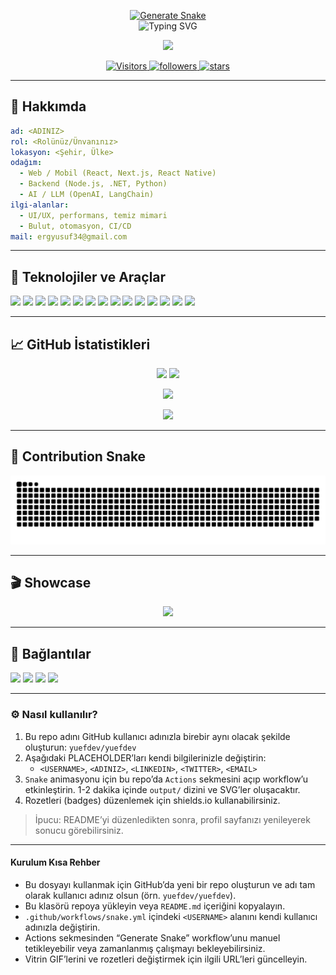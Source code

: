 <!--
Bu, GitHub profiliniz için modern ve göz alıcı bir README şablonudur.
Kullanım: Bu repo adını GitHub kullanıcı adınızla birebir aynı olacak şekilde oluşturun (örn. github.com/<kullanici-adi>/<kullanici-adi>). Aşağıdaki PLACEHOLDER alanlarını doldurun.
-->

<p align="center">
  <a href="https://github.com/yuefdev/yuefdev/actions/workflows/snake.yml">
    <img src="https://github.com/yuefdev/yuefdev/actions/workflows/snake.yml/badge.svg" alt="Generate Snake" />
  </a>
  <br/>
  <img src="https://readme-typing-svg.demolab.com?font=Inter&weight=700&size=32&duration=2500&pause=700&color=00D1B2&center=true&vCenter=true&repeat=true&width=800&lines=Merhaba%2C+ben+%F0%9F%91%8B+yuefdev;Full-Stack+%2F+Mobile+%2F+AI+merakl%C4%B1s%C4%B1;Temiz+kod%2C+tasar%C4%B1m+ve+performans!" alt="Typing SVG" />
</p>

<p align="center">
  <img src="https://media.giphy.com/media/3o7aCTfyhYawdOXcFW/giphy.gif" width="80" />
</p>

<p align="center">
  <a href="#">
  <img alt="Visitors" src="https://komarev.com/ghpvc/?username=yuefdev&style=for-the-badge&color=0ea5e9&label=PROFILE+VIEWS" />
  </a>
  <a href="https://github.com/yuefdev?tab=followers">
    <img alt="followers" src="https://img.shields.io/github/followers/yuefdev?label=FOLLOWERS&style=for-the-badge&color=22c55e" />
  </a>
  <a href="https://github.com/yuefdev?tab=repositories">
    <img alt="stars" src="https://img.shields.io/github/stars/yuefdev?affiliations=OWNER&style=for-the-badge&color=f59e0b" />
  </a>
</p>

---

## 🚀 Hakkımda

```yaml
ad: <ADINIZ>
rol: <Rolünüz/Ünvanınız>
lokasyon: <Şehir, Ülke>
odağım:
  - Web / Mobil (React, Next.js, React Native)
  - Backend (Node.js, .NET, Python)
  - AI / LLM (OpenAI, LangChain)
ilgi-alanlar:
  - UI/UX, performans, temiz mimari
  - Bulut, otomasyon, CI/CD
mail: ergyusuf34@gmail.com
```

---

## 🧰 Teknolojiler ve Araçlar

<p>
  <!-- Diller -->
  <img src="https://img.shields.io/badge/JavaScript-323330?style=for-the-badge&logo=javascript&logoColor=F7DF1E" />
  <img src="https://img.shields.io/badge/TypeScript-3178C6?style=for-the-badge&logo=typescript&logoColor=white" />
  <img src="https://img.shields.io/badge/Python-3776AB?style=for-the-badge&logo=python&logoColor=white" />
  <img src="https://img.shields.io/badge/C%23-239120?style=for-the-badge&logo=c-sharp&logoColor=white" />
  <!-- Frontend -->
  <img src="https://img.shields.io/badge/React-20232A?style=for-the-badge&logo=react&logoColor=61DAFB" />
  <img src="https://img.shields.io/badge/Next.js-000000?style=for-the-badge&logo=nextdotjs&logoColor=white" />
  <img src="https://img.shields.io/badge/TailwindCSS-06B6D4?style=for-the-badge&logo=tailwindcss&logoColor=white" />
  <!-- Backend & DevOps -->
  <img src="https://img.shields.io/badge/Node.js-339933?style=for-the-badge&logo=nodedotjs&logoColor=white" />
  <img src="https://img.shields.io/badge/.NET-512BD4?style=for-the-badge&logo=dotnet&logoColor=white" />
  <img src="https://img.shields.io/badge/Express-000000?style=for-the-badge&logo=express&logoColor=white" />
  <img src="https://img.shields.io/badge/Docker-2496ED?style=for-the-badge&logo=docker&logoColor=white" />
  <img src="https://img.shields.io/badge/GitHub%20Actions-2088FF?style=for-the-badge&logo=githubactions&logoColor=white" />
  <!-- Veritabanı & Bulut -->
  <img src="https://img.shields.io/badge/PostgreSQL-4169E1?style=for-the-badge&logo=postgresql&logoColor=white" />
  <img src="https://img.shields.io/badge/Redis-DC382D?style=for-the-badge&logo=redis&logoColor=white" />
  <img src="https://img.shields.io/badge/Azure-0078D4?style=for-the-badge&logo=microsoftazure&logoColor=white" />
</p>

---

## 📈 GitHub İstatistikleri

<p align="center">
  <img height="165" src="https://github-readme-stats.vercel.app/api?username=yuefdev&show_icons=true&theme=tokyonight&hide_border=true&custom_title=GitHub%20Stats" />
  <img height="165" src="https://github-readme-stats.vercel.app/api/top-langs/?username=yuefdev&layout=compact&theme=tokyonight&hide_border=true" />
</p>

<p align="center">
  <img src="https://github-readme-streak-stats.herokuapp.com?user=yuefdev&theme=tokyonight&hide_border=true" />
</p>

<p align="center">
  <a href="https://github-profile-trophy.vercel.app/?username=yuefdev&theme=algolia&margin-w=10&margin-h=10">
    <img src="https://github-profile-trophy.vercel.app/?username=yuefdev&theme=algolia&no-bg=true&no-frame=true&column=7" />
  </a>
</p>

---

## 🐍 Contribution Snake

<p align="center">
  <picture>
    <source media="(prefers-color-scheme: dark)" srcset="https://raw.githubusercontent.com/yuefdev/yuefdev/output/github-contribution-grid-snake-dark.svg" />
    <img alt="snake" src="https://raw.githubusercontent.com/yuefdev/yuefdev/output/github-contribution-grid-snake.svg" />
  </picture>
</p>

---

## 🎬 Showcase

<p align="center">
  <img src="https://media.giphy.com/media/26tn33aiTi1jkl6H6/giphy.gif" width="400" />
</p>

---

## 🔗 Bağlantılar

<p>
  <a href="https://github.com/yuefdev" target="_blank"><img src="https://img.shields.io/badge/GitHub-181717?style=for-the-badge&logo=github&logoColor=white" /></a>
  <a href="https://www.linkedin.com/in/yusuf-efe-ergino%C4%9Flu-b14512336/" target="_blank"><img src="https://img.shields.io/badge/LinkedIn-0A66C2?style=for-the-badge&logo=linkedin&logoColor=white" /></a>
  <a href="https://instagram.com/sonfeciaraba" target="_blank"><img src="https://img.shields.io/badge/Instagram-E4405F?style=for-the-badge&logo=instagram&logoColor=white" /></a>
  <a href="mailto:ergyusuf34@gmail.com"><img src="https://img.shields.io/badge/Email-EA4335?style=for-the-badge&logo=gmail&logoColor=white" /></a>
</p>

---

### ⚙️ Nasıl kullanılır?

1) Bu repo adını GitHub kullanıcı adınızla birebir aynı olacak şekilde oluşturun: `yuefdev/yuefdev`
2) Aşağıdaki PLACEHOLDER’ları kendi bilgilerinizle değiştirin:
   - `<USERNAME>`, `<ADINIZ>`, `<LINKEDIN>`, `<TWITTER>`, `<EMAIL>`
3) `Snake` animasyonu için bu repo’da `Actions` sekmesini açıp workflow’u etkinleştirin. 1-2 dakika içinde `output/` dizini ve SVG’ler oluşacaktır.
4) Rozetleri (badges) düzenlemek için shields.io kullanabilirsiniz.

> İpucu: README’yi düzenledikten sonra, profil sayfanızı yenileyerek sonucu görebilirsiniz.

---

#### Kurulum Kısa Rehber

- Bu dosyayı kullanmak için GitHub’da yeni bir repo oluşturun ve adı tam olarak kullanıcı adınız olsun (örn. `yuefdev/yuefdev`).
- Bu klasörü repoya yükleyin veya `README.md` içeriğini kopyalayın.
- `.github/workflows/snake.yml` içindeki `<USERNAME>` alanını kendi kullanıcı adınızla değiştirin.
- Actions sekmesinden “Generate Snake” workflow’unu manuel tetikleyebilir veya zamanlanmış çalışmayı bekleyebilirsiniz.
- Vitrin GIF’lerini ve rozetleri değiştirmek için ilgili URL’leri güncelleyin.

